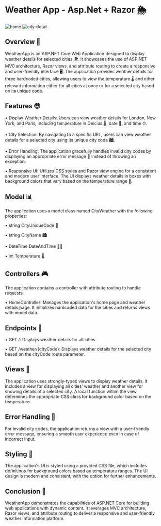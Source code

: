 # Weather App - Asp.Net + Razor 🌦️
![home](https://github.com/nic00la1/Weather-App-ASP.NET/assets/99048749/ed6c4da9-b896-4751-be02-1ab4d0f57c20)
![city-detail](https://github.com/nic00la1/Weather-App-ASP.NET/assets/99048749/5a777782-9be2-4467-9686-8cea964aee77)

## Overview 📄
WeatherApp is an ASP.NET Core Web Application designed to display weather details for selected cities 🌍.
It showcases the use of ASP.NET MVC architecture, Razor views, and attribute routing to create 
a responsive and user-friendly interface 🖥️. The application provides weather details for three hardcoded cities,
allowing users to view the temperature 🌡️ and other relevant information either for all cities at once or
for a selected city based on its unique code.

## Features 😎

•	Display Weather Details: Users can view weather details for London, New York, and Paris, including temperature in Celcius 🌡️, date 📅, and time ⏰.

•	City Selection: By navigating to a specific URL, users can view weather details for a selected city using its unique city code 🏙️.

•	Error Handling: The application gracefully handles invalid city codes by displaying an appropriate error message 🚫 instead of throwing an exception.

•	Responsive UI: Utilizes CSS styles and Razor view engine for a consistent and modern user interface. The UI displays weather details in boxes with background colors that vary based on the temperature range 🎨.

## Model 📊
The application uses a model class named CityWeather with the following properties:

•	string CityUniqueCode 🔑

•	string CityName 🏙️

•	DateTime DateAndTime 📅⏰

•	int Temperature 🌡️

## Controllers 🎮
The application contains a controller with attribute routing to handle requests:

•	HomeController: Manages the application's home page and weather details page. It initializes hardcoded data for the cities and returns views with model data.

## Endpoints 🔗

•	GET /: Displays weather details for all cities.

•	GET /weather/{cityCode}: Displays weather details for the selected city based on the cityCode route parameter.

## Views 👀
The application uses strongly-typed views to display weather details. It includes a view for displaying all cities' weather and another view for showing details of a selected city. A local function within the view determines the appropriate CSS class for background color based on the temperature.

## Error Handling 🚫
For invalid city codes, the application returns a view with a user-friendly error message, ensuring a smooth user experience even in case of incorrect input.

## Styling 💅
The application's UI is styled using a provided CSS file, which includes definitions for background colors based on temperature ranges. The UI design is modern and consistent, with the option for further enhancements.

## Conclusion 🏁
WeatherApp demonstrates the capabilities of ASP.NET Core for building web applications with dynamic content. It leverages MVC architecture, Razor views, and attribute routing to deliver a responsive and user-friendly weather information platform.
